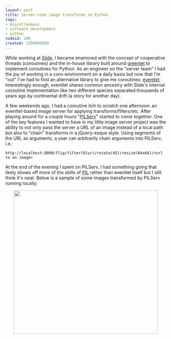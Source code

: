 ```yaml
--- 
layout: post
title: Server-side image transforms in Python
tags: 
- miscellaneous
- software development
- python
nodeid: 240
created: 1259995893
---
```

While working at <a id="aptureLink_LQdA2xFWcb" href="http://twitter.com/slideinc">Slide</a>, I became enamored with the concept of cooperative threads (coroutines) and the in-house library built around <a id="aptureLink_uF9ePt8EiT" href="http://pypi.python.org/pypi/greenlet">greenlet</a> to implement coroutines for Python. As an engineer on the "server team" I had the joy of working in a coro-environment on a daily basis but now that I'm "out" I've had to find an alternative library to give me coroutines: <a id="aptureLink_k3TaZzEP9q" href="http://eventlet.net/doc/">eventlet</a>. Interestingly enough, eventlet shares common ancestry with Slide's internal coroutine implementation like two different species separated thousands of years ago by continental drift (a story for another day).

A few weekends ago, I had a coroutine itch to scratch one afternoon: an eventlet-based image server for applying transforms/filters/etc. After playing around for a couple hours "<a id="aptureLink_MaMftEzfE4" href="http://github.com/rtyler/PILServ/commits/master">PILServ</a>" started to come together. One of the key features I wanted to have in my little image server project was the ability to not only pass the server a URL of an image instead of a local path but also to "chain" transforms in a jQuery-esque style. Using segments of the URL as arguments, a user can arbitrarily chain arguments into PILServ, i.e.:

    http://localhost:8080/flip/filter(blur)/rotate(45)/resize(64x64)/<url to an image>

At the end of the evening I spent on PILServ, I had something going that likely shows off more of the skills of <a id="aptureLink_my0NPtWw65" href="http://www.pythonware.com/products/pil/">PIL</a> rather than eventlet itself but I still think it's *neat*. Below is a sample of some images transformed by PILServ running locally:

<center><a href="http://agentdero.cachefly.net/scratch/pilserv.png" rel='lightbox'><img src="http://agentdero.cachefly.net/scratch/pilserv.png" width="450" border="0"/></a></center>
